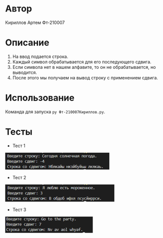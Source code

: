# Автор

Кириллов Артем Фт-210007

# Описание

1) На ввод подается строка.
2) Каждый символ обрабатывается для его последующего сдвига.
3) Если символа нет в нашем алфавите, то он не обрабатывается, но выводится.
4) После этого мы получаем на вывод строку с применением сдвига.

# Использование

Команда для запуска `py Фт-210007Кириллов.py`.

# Тесты

- Тест 1

![Img alt](https://github.com/zlatyn74region/Ceaser-code/blob/master/images/1.png)

- Тест 2

![Img alt](https://github.com/zlatyn74region/Ceaser-code/blob/master/images/2.png)

- Тест 3

![Img alt](https://github.com/zlatyn74region/Ceaser-code/blob/master/images/3.png)
